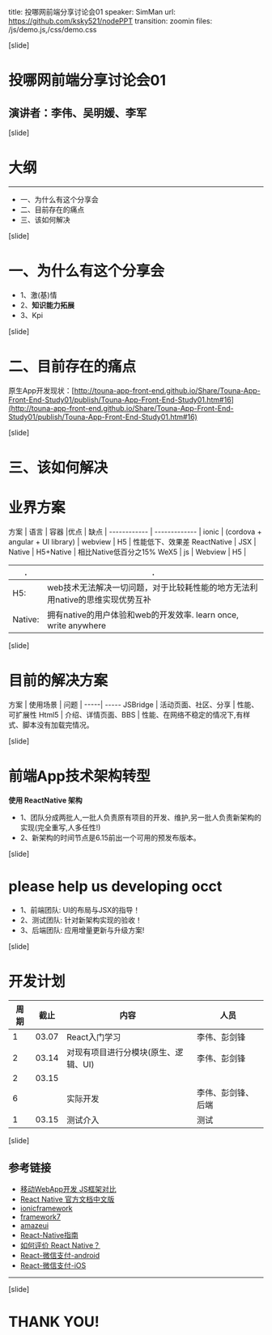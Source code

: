title: 投哪网前端分享讨论会01
speaker: SimMan
url: https://github.com/ksky521/nodePPT
transition: zoomin
files: /js/demo.js,/css/demo.css

[slide]

# 投哪网前端分享讨论会01
## 演讲者：李伟、吴明媛、李军

[slide]

# 大纲
----

- 一、为什么有这个分享会
- 二、目前存在的痛点
- 三、该如何解决

[slide]

# 一、为什么有这个分享会

- 1、激(基)情
- 2、**知识能力拓展**
- 3、Kpi

[slide]

# 二、目前存在的痛点

原生App开发现状：[http://touna-app-front-end.github.io/Share/Touna-App-Front-End-Study01/publish/Touna-App-Front-End-Study01.htm#16](http://touna-app-front-end.github.io/Share/Touna-App-Front-End-Study01/publish/Touna-App-Front-End-Study01.htm#16)


[slide]

# 三、该如何解决

# 业界方案


方案 | 语言 | 容器 |优点 | 缺点 |
------------ | ------------- | 
ionic | (cordova + angular + UI library) | webview | H5 | 性能低下、效果差 
ReactNative | JSX | Native | H5+Native | 相比Native低百分之15% 
WeX5 | js | Webview | H5 |  

. | .
----- | ------
H5:  | web技术无法解决一切问题，对于比较耗性能的地方无法利用native的思维实现优势互补
Native:| 拥有native的用户体验和web的开发效率. learn once, write anywhere

[slide]

# 目前的解决方案

方案 | 使用场景 | 问题 |
-----| -----
JSBridge | 活动页面、社区、分享 | 性能、可扩展性
Html5 | 介绍、详情页面、BBS | 性能、在网络不稳定的情况下,有样式、脚本没有加载完情况。

[slide]


# 前端App技术架构转型

**使用 ReactNative 架构**

* 1、团队分成两批人,一批人负责原有项目的开发、维护,另一批人负责新架构的实现(完全重写,人多任性!)
* 2、新架构的时间节点是6.15前出一个可用的预发布版本。

[slide]
# please help us developing occt

* 1、前端团队: UI的布局与JSX的指导！
* 2、测试团队: 针对新架构实现的验收！
* 3、后端团队: 应用增量更新与升级方案!

[slide]
# 开发计划

周期 | 截止 |    内容      | 人员 |
--- | ---- | ----- | -----
1   | 03.07| React入门学习| 李伟、彭剑锋
2   | 03.14| 对现有项目进行分模块(原生、逻辑、UI) | 李伟、彭剑锋
2   | 03.15
6   |      | 实际开发 | 李伟、彭剑锋、后端
1   | 03.15| 测试介入 | 测试

[slide]
## 参考链接

- [移动WebApp开发 JS框架对比](http://zhangdaiping.iteye.com/blog/1613929)
- [React Native 官方文档中文版](http://wiki.jikexueyuan.com/project/react-native/)
- [ionicframework](http://ionicframework.com/)
- [framework7](http://www.idangero.us/framework7)
- [amazeui](http://amazeui.org/)
- [React-Native指南](https://github.com/ele828/react-native-guide)
- [如何评价 React Native？](http://www.zhihu.com/question/27852694/answer/38850201)
- [React-微信支付-android](https://github.com/beefe/react-native-wechat-android)
- [React-微信支付-iOS](https://github.com/beefe/react-native-wechat-ios)

---

[slide]
# THANK YOU!